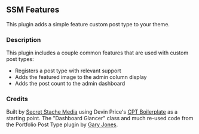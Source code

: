 ## SSM Features

This plugin adds a simple feature custom post type to your theme.

### Description

This plugin includes a couple common features that are used with custom post types:

* Registers a post type with relevant support
* Adds the featured image to the admin column display
* Adds the post count to the admin dashboard

### Credits

Built by [Secret Stache Media](http://secretstache.com) using Devin Price's [CPT Boilerplate](https://github.com/devinsays/team-post-type) as a starting point.  The "Dashboard Glancer" class and much re-used code from the Portfolio Post Type plugin by [Gary Jones](http://gamajo.com/).